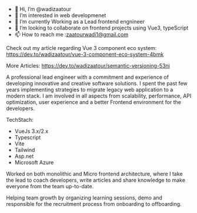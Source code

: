 - 👋 Hi, I’m @wadizaatour
- 👀 I’m interested in web developmenet  
- 🌱 I’m currently Working as a Lead frontend engnineer
- 💞️ I’m looking to collaborate on frontend projects using Vue3, typeScript
- 📫 How to reach me :zaatourwadi1@gmail.com


Check out my article regarding Vue 3 component eco system:
https://dev.to/wadizaatour/vue-3-component-eco-system-4bmk

More Articles: 
https://dev.to/wadizaatour/semantic-versioning-53ni
<!---
wadizaatour/wadizaatour is a ✨ special ✨ repository because its `README.md` (this file) appears on your GitHub profile.
You can click the Preview link to take a look at your changes.
--->

A professional lead engineer with a commitment and experience of developing innovative and creative software solutions. I spent the past few years implementing strategies to migrate legacy web application to a modern stack. I am involved in all aspects from scalability, performance, API optimization, user experience and a better Frontend environment for the developers.

TechStach: 
 - VueJs 3.x/2.x
 - Typescript
 - Vite
 - Tailwind
 - Asp.net
 - Microsoft Azure

Worked on both monolithic and Micro frontend architecture, where I take the lead to coach developers, write articles and share knowledge to make everyone from the team up-to-date.

Helping team growth by organizing learning sessions, demo and responsible for the recruitment process from onboarding to offboarding.
